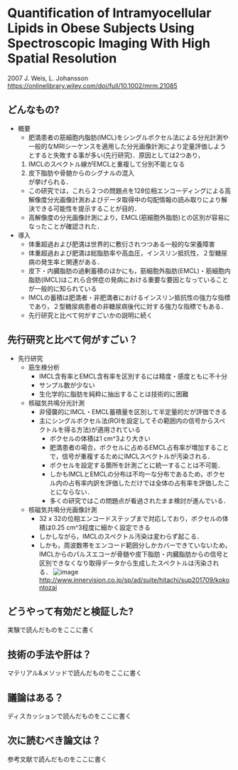 # Quantification of Intramyocellular Lipids in Obese Subjects Using Spectroscopic Imaging With High Spatial Resolution
2007 J. Weis, L. Johansson  
https://onlinelibrary.wiley.com/doi/full/10.1002/mrm.21085

## どんなもの?
- 概要
    - 肥満患者の筋細胞内脂肪(IMCL)をシングルボクセル法による分光計測や一般的なMRIシーケンスを適用した分光画像計測により定量評価しようとすると失敗する事が多い(先行研究)．原因としては2つあり，  
    1. IMCLのスペクトル線がEMCLと重複して分別不能となる
    2. 皮下脂肪や骨髄からのシグナルの混入  
    が挙げられる．
    - この研究では，これら２つの問題点を128位相エンコーディングによる高解像度分光画像計測およびデータ取得中の勾配情報の読み取りにより解決できる可能性を提示することが目的．
    - 高解像度の分光画像計測により，EMCL(筋細胞外脂肪)との区別が容易になったことが確認された．
- 導入
    - 体重超過および肥満は世界的に敷衍されつつある一般的な栄養障害
    - 体重超過および肥満は総脂肪率や高血圧，インスリン抵抗性，２型糖尿病の発生率と関連がある．
    - 皮下・内臓脂肪の過剰蓄積のほかにも，筋細胞外脂肪(EMCL)・筋細胞内脂肪(IMCL)はこれら合併症の発病における重要な要因となっていることが一般的に知られている
    - IMCLの蓄積は肥満者・非肥満者におけるインスリン抵抗性の強力な指標であり，２型糖尿病患者の非糖尿病後代に対する強力な指標でもある．
    - 先行研究と比べて何がすごいかの説明に続く
## 先行研究と比べて何がすごい？
- 先行研究
    - 筋生検分析
        - IMCL含有率とEMCL含有率を区別するには精度・感度ともに不十分
        - サンプル数が少ない
        - 生化学的に脂肪を純粋に抽出することは技術的に困難
    - 核磁気共鳴分光計測
        - 非侵襲的にIMCL・EMCL蓄積量を区別して半定量的だが評価できる
        - 主にシングルボクセル法(ROIを設定してその範囲内の信号からスペクトルを得る方法)が適用されている
            - ボクセルの体積は1 cm^3より大きい
            - 肥満患者の場合，ボクセルに占めるEMCL占有率が増加することで，信号が重複するためにIMCLスペクトルが汚染される．
            - ボクセルを設定する箇所を計測ごとに統一することは不可能．
            - しかもIMCLとEMCLの分布は不均一な分布であるため，ボクセル内の占有率内訳を評価しただけでは全体の占有率を評価したことにならない．
            - 多くの研究ではこの問題点が看過されたまま検討が進んでいる．
    - 核磁気共鳴分光画像計測
        - 32 x 32の位相エンコードステップまで対応しており，ボクセルの体積は0.25 cm^3程度に細かく設定できる
        - しかしながら，IMCLのスペクトル汚染は変わらず起こる．
        - しかも，周波数帯をエンコード範囲分しかカバーできていないため，IMCLからのパルスエコーが骨髄や皮下脂肪・内臓脂肪からの信号と区別できなくなり取得データから生成したスペクトルは汚染される．
        ![image](https://user-images.githubusercontent.com/33616505/49375388-7c015180-f747-11e8-9a4b-3e93c1033407.png)  
        http://www.innervision.co.jp/sp/ad/suite/hitachi/sup201709/kokontozai


## どうやって有効だと検証した?
実験で読んだものをここに書く

## 技術の手法や肝は？
マテリアル&メソッドで読んだものをここに書く

## 議論はある？
ディスカッションで読んだものをここに書く

## 次に読むべき論文は？
参考文献で読んだものをここに書く